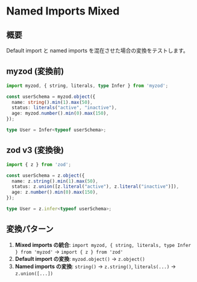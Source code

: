 # Named Imports Mixed

## 概要

Default import と named imports を混在させた場合の変換をテストします。

## myzod (変換前)

```typescript
import myzod, { string, literals, type Infer } from 'myzod';

const userSchema = myzod.object({
  name: string().min(1).max(50),
  status: literals("active", "inactive"),
  age: myzod.number().min(0).max(150),
});

type User = Infer<typeof userSchema>;
```

## zod v3 (変換後)

```typescript
import { z } from 'zod';

const userSchema = z.object({
  name: z.string().min(1).max(50),
  status: z.union([z.literal("active"), z.literal("inactive")]),
  age: z.number().min(0).max(150),
});

type User = z.infer<typeof userSchema>;
```

## 変換パターン

1. **Mixed imports の統合**: `import myzod, { string, literals, type Infer } from 'myzod'` → `import { z } from 'zod'`
2. **Default import の変換**: `myzod.object()` → `z.object()`
3. **Named imports の変換**: `string()` → `z.string()`, `literals(...)` → `z.union([...])`